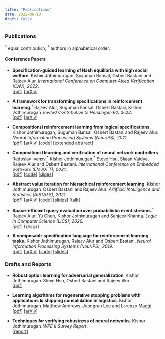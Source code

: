 ```yaml
---
title: "Publications"
date: 2022-06-10
draft: false
---
```


### Publications
<sup>\*</sup> equal contribution, <sup>&dagger;</sup> authors in alphabetical order.

#### Conference Papers

* __Specification-guided learning of Nash equilibria with high social welfare__.
   Kishor Jothimurugan, Suguman Bansal, Osbert Bastani and Rajeev Alur.
   _International Conference on Computer Aided Verification (CAV), 2022_.  
   [[pdf](https://arxiv.org/pdf/2206.03348.pdf)]
   [[arXiv](https://arxiv.org/abs/2206.03348)]

* __A framework for transforming specifications in reinforcement learning__.<sup>&dagger;</sup>
   Rajeev Alur, Suguman Bansal, Osbert Bastani, Kishor Jothimurugan.
   _Invited Contribution to Henzinger-60, 2022_.  
   [[pdf](https://arxiv.org/pdf/2111.00272.pdf)]
   [[arXiv](https://arxiv.org/abs/2111.00272)]

* __Compositional reinforcement learning from logical specifications__.
   Kishor Jothimurugan, Suguman Bansal, Osbert Bastani and Rajeev Alur.
   _Neural Information Processing Systems (NeurIPS), 2021_.  
   [[pdf](https://arxiv.org/pdf/2106.13906.pdf)]
   [[arXiv](https://arxiv.org/abs/2106.13906)]
   [[code](https://github.com/keyshor/dirl)]
   [[extended abstract](papers/synt_workshop.pdf)]

* __Compositional learning and verification of neural network controllers__.
   Radoslav Ivanov,<sup>\*</sup> Kishor Jothimurugan,<sup>\*</sup> Steve Hsu, Shaan Vaidya, Rajeev Alur and Osbert Bastani.
   _International Conference on Embedded Software (EMSOFT), 2021_.  
   [[pdf](papers/emsoft21.pdf)]
   [[code](https://github.com/keyshor/autonomous_car_verification)]
   [[slides](https://drive.google.com/file/d/1vDhPv-EGJ1izmKX516jVLIRiw5BUmNH_/view?usp=sharing)]

* __Abstract value iteration for hierarchical reinforcement learning__.
   Kishor Jothimurugan, Osbert Bastani and Rajeev Alur.
   _Artificial Intelligence and Statistics (AISTATS), 2021_.  
   [[pdf](https://arxiv.org/pdf/2010.15638.pdf)]
   [[arXiv](https://arxiv.org/abs/2010.15638)]
   [[code](https://github.com/keyshor/abstract-value-iteration)]
   [[slides](https://drive.google.com/file/d/1cu037p8c5xn7AzcII5a-VozgBIBpDuET/view?usp=sharing)]
   [[talk](https://simons.berkeley.edu/talks/tbd-325)]

* __Space-efficient query evaluation over probabilistic event streams__.<sup>&dagger;</sup>
   Rajeev Alur, Yu Chen, Kishor Jothimurugan and Sanjeev Khanna.
   _Logic in Computer Science (LICS), 2020_.  
   [[pdf](papers/lics20.pdf)]
   [[slides](https://docs.google.com/presentation/d/1hIBcbCh8aD63NEWL2lydmi2Wprz72wcQohP8e8yU1BA/edit?usp=sharing)]

* __A composable specification language for reinforcement learning tasks__.
   Kishor Jothimurugan, Rajeev Alur and Osbert Bastani.
   _Neural Information Processing Systems (NeurIPS), 2019_.  
   [[pdf](https://arxiv.org/pdf/2008.09293.pdf)]
   [[arXiv](https://arxiv.org/abs/2008.09293)]
   [[code](https://github.com/keyshor/spectrl_tool)]
   [[slides](https://drive.google.com/file/d/1-TfjsnnWWFI9Dz0rAGBgjoRJ6ESlKSzJ/view?usp=sharing)]

### Drafts and Reports

* __Robust option learning for adversarial generalization__.
   Kishor Jothimurugan, Steve Hsu, Osbert Bastani and Rajeev Alur.  
   [[pdf](papers/rosac.pdf)]

* __Learning algorithms for regenerative stopping problems with applications to shipping consolidation in logistics__.
   Kishor Jothimurugan, Matthew Andrews, Jeongran Lee and Lorenzo Maggi.  
   [[pdf](https://arxiv.org/pdf/2105.02318.pdf)]
   [[arXiv](https://arxiv.org/abs/2105.02318)]

* __Techniques for verifying robustness of neural networks__.
   Kishor Jothimurugan.
   _WPE II Survey Report_.  
   [[report](papers/wpe2.pdf)]
